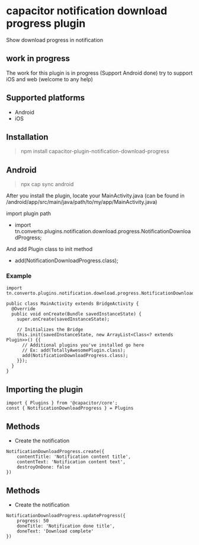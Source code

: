 # capacitor notification download progress plugin

Show download progress in notification

## work in progress

The work for this plugin is in progress (Support Android done) try to support iOS and web (welcome to any help)

## Supported platforms

- Android
- iOS

## Installation

> npm install capacitor-plugin-notification-download-progress

## Android

> npx cap sync android

After you install the plugin, locate your MainActivity.java (can be found in /android/app/src/main/java/path/to/my/app/MainActivity.java)

import plugin path
- import tn.converto.plugins.notification.download.progress.NotificationDownloadProgress;

And add Plugin class to init method
- add(NotificationDownloadProgress.class);

### Example
```
import tn.converto.plugins.notification.download.progress.NotificationDownloadProgress;

public class MainActivity extends BridgeActivity {
  @Override
  public void onCreate(Bundle savedInstanceState) {
    super.onCreate(savedInstanceState);

    // Initializes the Bridge
    this.init(savedInstanceState, new ArrayList<Class<? extends Plugin>>() {{
      // Additional plugins you've installed go here
      // Ex: add(TotallyAwesomePlugin.class);
      add(NotificationDownloadProgress.class);
    }});
  }
}
```

## Importing the plugin

```
import { Plugins } from '@capacitor/core';
const { NotificationDownloadProgress } = Plugins
```

## Methods
- Create the notification

```
NotificationDownloadProgress.create({
    contentTitle: 'Notification content title',
    contentText: 'Notification content text',
    destroyOnDone: false
})
```

## Methods
- Create the notification

```
NotificationDownloadProgress.updateProgress({
    progress: 50
    doneTitle: 'Notification done title',
    doneText: 'Download complete'
})
```